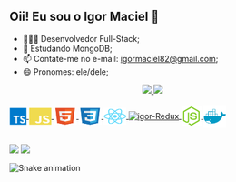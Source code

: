 ## Oii! Eu sou o Igor Maciel 👋
- 🧑🏽‍💻 Desenvolvedor Full-Stack;
- 🌱 Estudando MongoDB;
- 📫 Contate-me no e-mail: igormaciel82@gmail.com;
- 😄 Pronomes: ele/dele;

<div align="center">
  <a href="https://github.com/Igormcf">
  <img height="180em" src="https://github-readme-stats.vercel.app/api?username=Igormcf&show_icons=true&theme=yeblu&include_all_commits=true&count_private=true"/>
  <img height="180em" src="https://github-readme-stats.vercel.app/api/top-langs/?username=Igormcf&layout=compact&langs_count=7&theme=shades-of-purple"/>
</div>
<div style="display: inline_block"><br>
 <img align="center" alt="igor-typescript" heigth="30" width="30" src="https://raw.githubusercontent.com/devicons/devicon/master/icons/typescript/typescript-plain.svg">
  <img align="center" alt="igor-Js" height="30" width="40" src="https://raw.githubusercontent.com/devicons/devicon/master/icons/javascript/javascript-plain.svg">
  <img align="center" alt="igor-HTML" height="30" width="40" src="https://raw.githubusercontent.com/devicons/devicon/master/icons/html5/html5-original.svg">
  <img align="center" alt="igor-CSS" height="30" width="40" src="https://raw.githubusercontent.com/devicons/devicon/master/icons/css3/css3-original.svg">
  <img align="center" alt="igor-React" height="30" width="40" src="https://raw.githubusercontent.com/devicons/devicon/master/icons/react/react-original.svg">
  <img align="center" alt="igor-Redux" height="30" width="35" src="https://raw.githubusercontent.com/reduxjs/redux/master/logo/logo.png">
   <img align="center" alt="igor-typescript" heigth="30" width="35" src="https://raw.githubusercontent.com/devicons/devicon/master/icons/nodejs/nodejs-plain.svg">
   <img align="center" alt="igor-typescript" heigth="30" width="40" src="https://raw.githubusercontent.com/devicons/devicon/master/icons/docker/docker-plain.svg">
</div>
  
  ##

<div>
  <a href = "mailto:igormaciel82@gmail.com"><img src="https://img.shields.io/badge/-Gmail-%23333?style=for-the-badge&logo=gmail&logoColor=white" target="_blank"></a>
  <a href="https://www.linkedin.com/in/igormcf" target="_blank"><img src="https://img.shields.io/badge/-LinkedIn-%230077B5?style=for-the-badge&logo=linkedin&logoColor=white" target="_blank"></a> 
</div>
  
![Snake animation](https://github.com/Igormcf/Igormcf/blob/output/github-contribution-grid-snake.svg)
